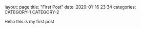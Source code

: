 layout: page
title: "First Post"
date: 2020-01-16 23:34
categories: CATEGORY-1 CATEGORY-2

Hello this is my first post
